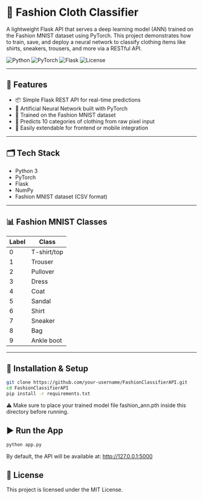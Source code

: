 # 🧠 Fashion Cloth Classifier

A lightweight Flask API that serves a deep learning model (ANN) trained on the Fashion MNIST dataset using PyTorch. This project demonstrates how to train, save, and deploy a neural network to classify clothing items like shirts, sneakers, trousers, and more via a RESTful API.

![Python](https://img.shields.io/badge/Python-3.8%2B-blue)
![PyTorch](https://img.shields.io/badge/PyTorch-1.12%2B-%23EE4C2C)
![Flask](https://img.shields.io/badge/Flask-2.0%2B-lightgrey)
![License](https://img.shields.io/badge/License-MIT-brightgreen)

---

## 🚀 Features
- 📦 Simple Flask REST API for real-time predictions
- 🧠 Artificial Neural Network built with PyTorch
- 👕 Trained on the Fashion MNIST dataset
- 🧪 Predicts 10 categories of clothing from raw pixel input
- 🧰 Easily extendable for frontend or mobile integration

---

## 🗂️ Tech Stack
- Python 3
- PyTorch
- Flask
- NumPy
- Fashion MNIST dataset (CSV format)

---

## 📊 Fashion MNIST Classes

| Label | Class       |
|-------|-------------|
| 0     | T-shirt/top |
| 1     | Trouser     |
| 2     | Pullover    |
| 3     | Dress       |
| 4     | Coat        |
| 5     | Sandal      |
| 6     | Shirt       |
| 7     | Sneaker     |
| 8     | Bag         |
| 9     | Ankle boot  |

---

## 🔧 Installation & Setup

```bash
git clone https://github.com/your-username/FashionClassifierAPI.git
cd FashionClassifierAPI
pip install -r requirements.txt
```
⚠️ Make sure to place your trained model file fashion_ann.pth inside this directory before running.

## ▶️ Run the App
```bash
python app.py
```
By default, the API will be available at:
http://127.0.0.1:5000

## 📄 License
This project is licensed under the MIT License.

